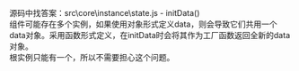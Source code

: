 源码中找答案：src\core\instance\state.js - initData()  
组件可能存在多个实例，如果使用对象形式定义data，则会导致它们共用一个data对象。采用函数形式定义，在initData时会将其作为工厂函数返回全新的data对象。  
根实例只能有一个，所以不需要担心这个问题。